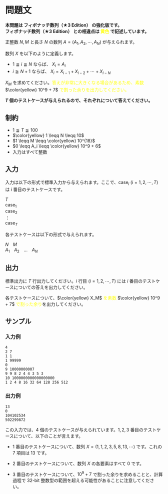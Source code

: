 # 問題文
<strong>
本問題は フィボナッチ数列（★3 Edition） の強化版です。<br/>  
フィボナッチ数列（★3 Edition） との相違点は <font color="yellow">黄色</font> で記述しています。
</strong>

<br/>

正整数 $N, M$ と長さ $N$ の数列 $A = (A_1, A_2, \cdots, A_N)$ が与えられます。  

数列 $X$ を以下のように定義します。

- $1 \leqq i \leqq N$ ならば、 $X_i = A_i$
- $i \geqq N + 1$ ならば、 $\displaystyle X_i = X_{i - 1} + X_{i - 2} + \cdots + X_{i - N}$

$X_{M}$ を求めてください。<font color="yellow">答えが非常に大きくなる場合があるため、素数</font> $\color{yellow} 10^9 + 7$ <font color="yellow">で割った余りを出力してください。</font>

**$T$ 個のテストケースが与えられるので、それぞれについて答えてください。**

## 制約
- $1 \leqq T \leqq 100$
- $\color{yellow} 1 \leqq N \leqq 10$
- $1 \leqq M \leqq \color{yellow} 10^{18}$
- $0 \leqq A_i \leqq \color{yellow}  10^9 + 6$
- 入力はすべて整数

## 入力
入力は以下の形式で標準入力から与えられます。ここで、$\mathrm{case}_i ~ (i = 1, 2, \cdots, T)$ は $i$ 番目のテストケースです。

$T$  
$\mathrm{case}_1$  
$\mathrm{case}_2$  
$\vdots$  
$\mathrm{case}_T$

各テストケースは以下の形式で与えられます。

$N$&emsp;$M$  
$A_1$&emsp;$A_2$&emsp;$\ldots$&emsp;$A_N$

## 出力
標準出力に $T$ 行出力してください。$i$ 行目 $(i = 1, 2, \cdots, T)$ には $i$ 番目のテストケースについての答えを出力してください。

各テストケースについて、$\color{yellow} X_M$ <font color="yellow">を素数</font> $\color{yellow} 10^9 + 7$ <font color="yellow">で割った余り</font>を出力してください。

## サンプル
### 入力例
```
4
2 7
1 1
1 99999
0
9 10000000007
9 9 8 2 4 4 3 5 3
10 1000000000000000000
1 2 4 8 16 32 64 128 256 512
```

### 出力例
```
13
0
104102534
502299872
```

この入力では、$4$ 個のテストケースが与えられています。$1, 2, 3$ 番目のテストケースについて、以下のことが言えます。

- $1$ 番目のテストケースについて、数列 $X = (1, 1, 2, 3, 5, 8, 13, \cdots)$ です。これの $7$ 項目は $13$ です。

- $2$ 番目のテストケースについて、数列 $X$ の各要素はすべて $0$ です。

- $3$ 番目のテストケースについて、$10^9 + 7$ で割った余りを求めることと、計算過程で $32$-bit 整数型の範囲を超える可能性があることに注意してください。
